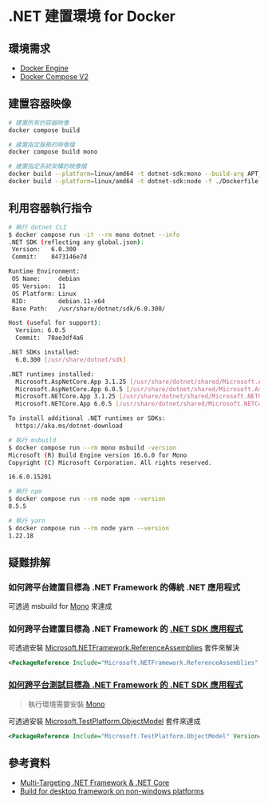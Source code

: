 # .NET 建置環境 for Docker

## 環境需求

- [Docker Engine](https://docs.docker.com/install/)
- [Docker Compose V2](https://docs.docker.com/compose/cli-command/)

## 建置容器映像

```sh
# 建置所有的容器映像
docker compose build

# 建置指定服務的映像檔
docker compose build mono

# 建置指定系統架構的映像檔
docker build --platform=linux/amd64 -t dotnet-sdk:mono --build-arg APT_URL=http://free.nchc.org.tw .
docker build --platform=linux/amd64 -t dotnet-sdk:node -f ./Dockerfile.node --build-arg APT_URL=http://free.nchc.org.tw .
```

## 利用容器執行指令

```sh
# 執行 dotnet CLI
$ docker compose run -it --rm mono dotnet --info
.NET SDK (reflecting any global.json):
 Version:   6.0.300
 Commit:    8473146e7d

Runtime Environment:
 OS Name:     debian
 OS Version:  11
 OS Platform: Linux
 RID:         debian.11-x64
 Base Path:   /usr/share/dotnet/sdk/6.0.300/

Host (useful for support):
  Version: 6.0.5
  Commit:  70ae3df4a6

.NET SDKs installed:
  6.0.300 [/usr/share/dotnet/sdk]

.NET runtimes installed:
  Microsoft.AspNetCore.App 3.1.25 [/usr/share/dotnet/shared/Microsoft.AspNetCore.App]
  Microsoft.AspNetCore.App 6.0.5 [/usr/share/dotnet/shared/Microsoft.AspNetCore.App]
  Microsoft.NETCore.App 3.1.25 [/usr/share/dotnet/shared/Microsoft.NETCore.App]
  Microsoft.NETCore.App 6.0.5 [/usr/share/dotnet/shared/Microsoft.NETCore.App]

To install additional .NET runtimes or SDKs:
  https://aka.ms/dotnet-download

# 執行 msbuild
$ docker compose run --rm mono msbuild -version
Microsoft (R) Build Engine version 16.6.0 for Mono
Copyright (C) Microsoft Corporation. All rights reserved.

16.6.0.15201

# 執行 npm
$ docker compose run --rm node npm --version
8.5.5

# 執行 yarn
$ docker compose run --rm node yarn --version
1.22.18
```

## 疑難排解

### 如何跨平台建置目標為 .NET Framework  的傳統 .NET 應用程式

可透過 msbuild for [Mono](https://www.mono-project.com/) 來達成

### 如何跨平台建置目標為 .NET Framework  的 [.NET SDK 應用程式](https://docs.microsoft.com/dotnet/core/project-sdk/overview)

可透過安裝 [Microsoft.NETFramework.ReferenceAssemblies](https://www.nuget.org/packages/Microsoft.NETFramework.ReferenceAssemblies/) 套件來解決

```xml
<PackageReference Include="Microsoft.NETFramework.ReferenceAssemblies" Version="1.0.2" PrivateAssets="All" Condition="$(TargetFramework.StartsWith('net4')) AND '$(OS)' != 'Windows_NT'"/>
```

### [如何跨平台測試目標為 .NET Framework 的 .NET SDK 應用程式](https://cake-contrib.github.io/Cake.Recipe/docs/known-issues/running-xunit-tests-on-net-framework)

> 執行環境需要安裝 [Mono](https://www.mono-project.com/)

可透過安裝 [Microsoft.TestPlatform.ObjectModel](https://www.nuget.org/packages/Microsoft.TestPlatform.ObjectModel/) 套件來達成

```xml
<PackageReference Include="Microsoft.TestPlatform.ObjectModel" Version="17.1.0" Condition="'$(OS)' != 'Windows_NT'" />
```

## 參考資料

- [Multi-Targeting .NET Framework & .NET Core](https://github.com/mono/docker/issues/63)
- [Build for desktop framework on non-windows platforms](https://github.com/dotnet/sdk/issues/335)
